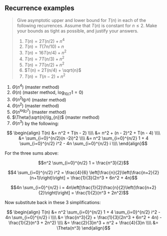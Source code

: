 ## Recurrence examples

> Give asymptotic upper and lower bound for $T(n)$ in each of the following
> recurrences. Assume that $T(n)$ is constant for $n \le 2$. Make your bounds
> as tight as possible, and justify your answers.
>
> 1. $T(n) = 2T(n/2) + n^4$
> 2. $T(n) = T(7n/10) + n$
> 3. $T(n) = 16T(n/4) + n^2$
> 4. $T(n) = 7T(n/3) + n^2$
> 5. $T(n) = 7T(n/2) + n^2$
> 6. $T(n) = 2T(n/4) + \sqrt{n}$
> 7. $T(n) = T(n - 2) + n^2$

1. $\Theta(n^4)$ (master method)
2. $\Theta(n)$ (master method, $\log_{10/7}1 = 0$)
3. $\Theta(n^2\lg{n})$ (master method)
4. $\Theta(n^2)$ (master method)
5. $\Theta(n^{\log_2{7}})$ (master method)
6. $\Theta(\sqrt{n}\lg_{n})$ (master method)
7. $\Theta(n^3)$ by the following:

$$ \begin{align}
   T(n) &= n^2 + T(n - 2) \\\\
   &= n^2 + (n - 2)^2 + T(n - 4) \\\\
   &= \sum_{i=0}^{n/2}(n -2i)^2 \\\\
   &= n^2 \sum_{i=0}^{n/2} 1 + 4 \sum_{i=0}^{n/2} i^2 - 4n \sum_{i=0}^{n/2} i \\\\
\end{align}$$

For the three sums above:

$$n^2 \sum_{i=0}^{n/2} 1 = \frac{n^3}{2}$$

$$4 \sum_{i=0}^{n/2} i^2 = \frac{4}{6} \left[\frac{n}{2}\left(\frac{n+2}{2}(n+1)\right)\right] = \frac{1}{3}(2n^3 + 6n^2 + 4n)$$

$$4n \sum_{i=0}^{n/2} i = 4n\left[\frac{1}{2}\frac{n}{2}\left(\frac{n+2}{2}\right)\right] = \frac{1}{2}(n^3 + 2n^2)$$

Now substitute back in these 3 simplifications:

$$ \begin{align}
   T(n) &= n^2 \sum_{i=0}^{n/2} 1 + 4 \sum_{i=0}^{n/2} i^2 - 4n \sum_{i=0}^{n/2} i \\\\
   &= \frac{n^3}{2} + \frac{1}{3}(2n^3 + 6n^2 + 4n) - \frac{1}{2}(n^3 + 2n^2) \\\\
   &= \frac{2}{3}n^3 + n^2 + \frac{4}{3}n \\\\
   &= \Theta(n^3)
\end{align}$$